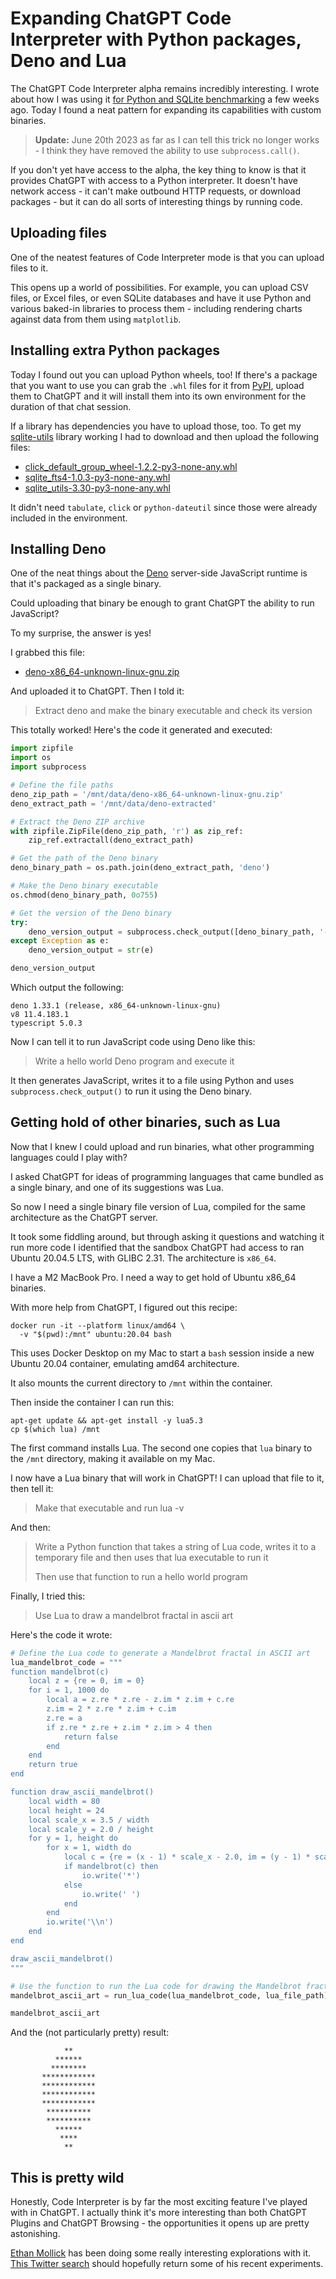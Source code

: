 # Expanding ChatGPT Code Interpreter with Python packages, Deno and Lua

The ChatGPT Code Interpreter alpha remains incredibly interesting. I wrote about how I was using it [for Python and SQLite benchmarking](https://simonwillison.net/2023/Apr/12/code-interpreter/) a few weeks ago. Today I found a neat pattern for expanding its capabilities with custom binaries.

> **Update:** June 20th 2023 as far as I can tell this trick no longer works - I think they have removed the ability to use `subprocess.call()`.

If you don't yet have access to the alpha, the key thing to know is that it provides ChatGPT with access to a Python interpreter. It doesn't have network access - it can't make outbound HTTP requests, or download packages - but it can do all sorts of interesting things by running code.

## Uploading files

One of the neatest features of Code Interpreter mode is that you can upload files to it.

This opens up a world of possibilities. For example, you can upload CSV files, or Excel files, or even SQLite databases and have it use Python and various baked-in libraries to process them - including rendering charts against data from them using `matplotlib`.

## Installing extra Python packages

Today I found out you can upload Python wheels, too! If there's a package that you want to use you can grab the `.whl` files for it from [PyPI](https://pypi.org/), upload them to ChatGPT and it will install them into its own environment for the duration of that chat session.

If a library has dependencies you have to upload those, too. 
To get my [sqlite-utils](https://sqlite-utils.datasette.io/) library working I had to download and then upload the following files:

- [click_default_group_wheel-1.2.2-py3-none-any.whl](https://files.pythonhosted.org/packages/0b/77/dbf4952b05efe08ab0ef4be14b6137717c00d0504f5a56ee6e80c010e6d0/click_default_group_wheel-1.2.2-py3-none-any.whl)
- [sqlite_fts4-1.0.3-py3-none-any.whl](https://files.pythonhosted.org/packages/51/29/0096e8b1811aaa78cfb296996f621f41120c21c2f5cd448ae1d54979d9fc/sqlite_fts4-1.0.3-py3-none-any.whl)
- [sqlite_utils-3.30-py3-none-any.whl](https://files.pythonhosted.org/packages/0c/d4/4e27f7aeeda5b0ed9da7cacffe81f2e48cd5a4f347c72011390f04267ac4/sqlite_utils-3.30-py3-none-any.whl)

It didn't need `tabulate`, `click` or `python-dateutil` since those were already included in the environment.

## Installing Deno

One of the neat things about the [Deno](https://deno.land/) server-side JavaScript runtime is that it's packaged as a single binary.

Could uploading that binary be enough to grant ChatGPT the ability to run JavaScript?

To my surprise, the answer is yes!

I grabbed this file:

- [deno-x86_64-unknown-linux-gnu.zip](https://github.com/denoland/deno/releases/download/v1.33.1/deno-x86_64-unknown-linux-gnu.zip)

And uploaded it to ChatGPT. Then I told it:

> Extract deno and make the binary executable and check its version

This totally worked! Here's the code it generated and executed:

```python
import zipfile
import os
import subprocess

# Define the file paths
deno_zip_path = '/mnt/data/deno-x86_64-unknown-linux-gnu.zip'
deno_extract_path = '/mnt/data/deno-extracted'

# Extract the Deno ZIP archive
with zipfile.ZipFile(deno_zip_path, 'r') as zip_ref:
    zip_ref.extractall(deno_extract_path)

# Get the path of the Deno binary
deno_binary_path = os.path.join(deno_extract_path, 'deno')

# Make the Deno binary executable
os.chmod(deno_binary_path, 0o755)

# Get the version of the Deno binary
try:
    deno_version_output = subprocess.check_output([deno_binary_path, '--version'], universal_newlines=True)
except Exception as e:
    deno_version_output = str(e)

deno_version_output
```
Which output the following:
```
deno 1.33.1 (release, x86_64-unknown-linux-gnu)
v8 11.4.183.1
typescript 5.0.3
```
Now I can tell it to run JavaScript code using Deno like this:

> Write a hello world Deno program and execute it

It then generates JavaScript, writes it to a file using Python and uses `subprocess.check_output()` to run it using the Deno binary.

## Getting hold of other binaries, such as Lua

Now that I knew I could upload and run binaries, what other programming languages could I play with?

I asked ChatGPT for ideas of programming languages that came bundled as a single binary, and one of its suggestions was Lua.

So now I need a single binary file version of Lua, compiled for the same architecture as the ChatGPT server.

It took some fiddling around, but through asking it questions and watching it run more code I identified that the sandbox ChatGPT had access to ran Ubuntu 20.04.5 LTS, with GLIBC 2.31. The architecture is `x86_64`.

I have a M2 MacBook Pro. I need a way to get hold of Ubuntu x86_64 binaries.

With more help from ChatGPT, I figured out this recipe:

```
docker run -it --platform linux/amd64 \
  -v "$(pwd):/mnt" ubuntu:20.04 bash
```
This uses Docker Desktop on my Mac to start a `bash` session inside a new Ubuntu 20.04 container, emulating amd64 architecture.

It also mounts the current directory to `/mnt` within the container.

Then inside the container I can run this:

```
apt-get update && apt-get install -y lua5.3
cp $(which lua) /mnt
```
The first command installs Lua. The second one copies that `lua` binary to the `/mnt` directory, making it available on my Mac.

I now have a Lua binary that will work in ChatGPT! I can upload that file to it, then tell it:

> Make that executable and run lua -v

And then:

> Write a Python function that takes a string of Lua code, writes it to a temporary file and then uses that lua executable to run it
>
> Then use that function to run a hello world program

Finally, I tried this:

> Use Lua to draw a mandelbrot fractal in ascii art

Here's the code it wrote:

```python
# Define the Lua code to generate a Mandelbrot fractal in ASCII art
lua_mandelbrot_code = """
function mandelbrot(c)
    local z = {re = 0, im = 0}
    for i = 1, 1000 do
        local a = z.re * z.re - z.im * z.im + c.re
        z.im = 2 * z.re * z.im + c.im
        z.re = a
        if z.re * z.re + z.im * z.im > 4 then
            return false
        end
    end
    return true
end

function draw_ascii_mandelbrot()
    local width = 80
    local height = 24
    local scale_x = 3.5 / width
    local scale_y = 2.0 / height
    for y = 1, height do
        for x = 1, width do
            local c = {re = (x - 1) * scale_x - 2.0, im = (y - 1) * scale_y - 1.0}
            if mandelbrot(c) then
                io.write('*')
            else
                io.write(' ')
            end
        end
        io.write('\\n')
    end
end

draw_ascii_mandelbrot()
"""

# Use the function to run the Lua code for drawing the Mandelbrot fractal in ASCII art
mandelbrot_ascii_art = run_lua_code(lua_mandelbrot_code, lua_file_path)

mandelbrot_ascii_art
```
And the (not particularly pretty) result:

```
            **
          ******
         ********
       ************
       ************
       ************
       ************
        **********
        **********
          ******
           ****
            **
```
## This is pretty wild

Honestly, Code Interpreter is by far the most exciting feature I've played with in ChatGPT. I actually think it's more interesting than both ChatGPT Plugins and ChatGPT Browsing - the opportunities it opens up are pretty astonishing.

[Ethan Mollick](https://twitter.com/emollick) has been doing some really interesting explorations with it. [This Twitter search](https://twitter.com/search?q=(from%3Aemollick)%20until%3A2023-05-01&src=typed_query&f=live) should hopefully return some of his recent experiments.
